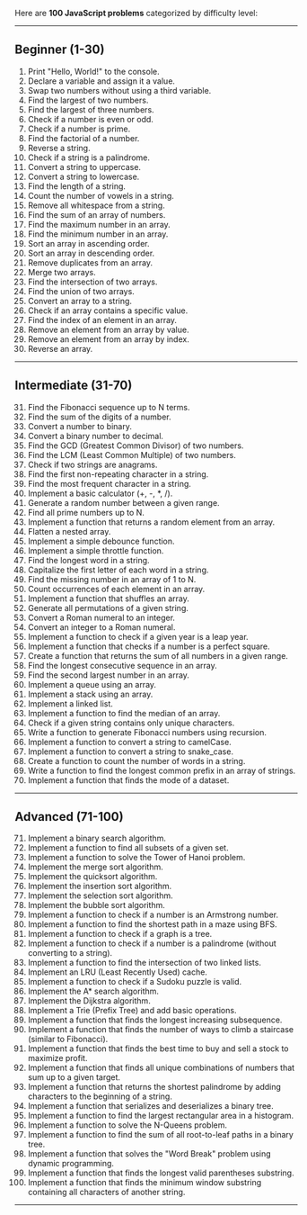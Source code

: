 Here are **100 JavaScript problems** categorized by difficulty level:  

---

## **Beginner (1-30)**
1. Print "Hello, World!" to the console.  
2. Declare a variable and assign it a value.  
3. Swap two numbers without using a third variable.  
4. Find the largest of two numbers.  
5. Find the largest of three numbers.  
6. Check if a number is even or odd.  
7. Check if a number is prime.  
8. Find the factorial of a number.  
9. Reverse a string.  
10. Check if a string is a palindrome.  
11. Convert a string to uppercase.  
12. Convert a string to lowercase.  
13. Find the length of a string.  
14. Count the number of vowels in a string.  
15. Remove all whitespace from a string.  
16. Find the sum of an array of numbers.  
17. Find the maximum number in an array.  
18. Find the minimum number in an array.  
19. Sort an array in ascending order.  
20. Sort an array in descending order.  
21. Remove duplicates from an array.  
22. Merge two arrays.  
23. Find the intersection of two arrays.  
24. Find the union of two arrays.  
25. Convert an array to a string.  
26. Check if an array contains a specific value.  
27. Find the index of an element in an array.  
28. Remove an element from an array by value.  
29. Remove an element from an array by index.  
30. Reverse an array.  

---

## **Intermediate (31-70)**
31. Find the Fibonacci sequence up to N terms.  
32. Find the sum of the digits of a number.  
33. Convert a number to binary.  
34. Convert a binary number to decimal.  
35. Find the GCD (Greatest Common Divisor) of two numbers.  
36. Find the LCM (Least Common Multiple) of two numbers.  
37. Check if two strings are anagrams.  
38. Find the first non-repeating character in a string.  
39. Find the most frequent character in a string.  
40. Implement a basic calculator (+, -, *, /).  
41. Generate a random number between a given range.  
42. Find all prime numbers up to N.  
43. Implement a function that returns a random element from an array.  
44. Flatten a nested array.  
45. Implement a simple debounce function.  
46. Implement a simple throttle function.  
47. Find the longest word in a string.  
48. Capitalize the first letter of each word in a string.  
49. Find the missing number in an array of 1 to N.  
50. Count occurrences of each element in an array.  
51. Implement a function that shuffles an array.  
52. Generate all permutations of a given string.  
53. Convert a Roman numeral to an integer.  
54. Convert an integer to a Roman numeral.  
55. Implement a function to check if a given year is a leap year.  
56. Implement a function that checks if a number is a perfect square.  
57. Create a function that returns the sum of all numbers in a given range.  
58. Find the longest consecutive sequence in an array.  
59. Find the second largest number in an array.  
60. Implement a queue using an array.  
61. Implement a stack using an array.  
62. Implement a linked list.  
63. Implement a function to find the median of an array.  
64. Check if a given string contains only unique characters.  
65. Write a function to generate Fibonacci numbers using recursion.  
66. Implement a function to convert a string to camelCase.  
67. Implement a function to convert a string to snake_case.  
68. Create a function to count the number of words in a string.  
69. Write a function to find the longest common prefix in an array of strings.  
70. Implement a function that finds the mode of a dataset.  

---

## **Advanced (71-100)**
71. Implement a binary search algorithm.  
72. Implement a function to find all subsets of a given set.  
73. Implement a function to solve the Tower of Hanoi problem.  
74. Implement the merge sort algorithm.  
75. Implement the quicksort algorithm.  
76. Implement the insertion sort algorithm.  
77. Implement the selection sort algorithm.  
78. Implement the bubble sort algorithm.  
79. Implement a function to check if a number is an Armstrong number.  
80. Implement a function to find the shortest path in a maze using BFS.  
81. Implement a function to check if a graph is a tree.  
82. Implement a function to check if a number is a palindrome (without converting to a string).  
83. Implement a function to find the intersection of two linked lists.  
84. Implement an LRU (Least Recently Used) cache.  
85. Implement a function to check if a Sudoku puzzle is valid.  
86. Implement the A* search algorithm.  
87. Implement the Dijkstra algorithm.  
88. Implement a Trie (Prefix Tree) and add basic operations.  
89. Implement a function that finds the longest increasing subsequence.  
90. Implement a function that finds the number of ways to climb a staircase (similar to Fibonacci).  
91. Implement a function that finds the best time to buy and sell a stock to maximize profit.  
92. Implement a function that finds all unique combinations of numbers that sum up to a given target.  
93. Implement a function that returns the shortest palindrome by adding characters to the beginning of a string.  
94. Implement a function that serializes and deserializes a binary tree.  
95. Implement a function to find the largest rectangular area in a histogram.  
96. Implement a function to solve the N-Queens problem.  
97. Implement a function to find the sum of all root-to-leaf paths in a binary tree.  
98. Implement a function that solves the "Word Break" problem using dynamic programming.  
99. Implement a function that finds the longest valid parentheses substring.  
100. Implement a function that finds the minimum window substring containing all characters of another string.  

---

